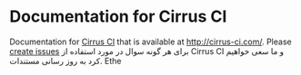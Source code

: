 # Documentation for Cirrus CI

Documentation for [Cirrus CI](https://cirrus-ci.org/) that is available at http://cirrus-ci.com/. Please [create issues](https://github.com/cirruslabs/cirrus-ci-com/issues/new) 
برای هر گونه سوال در مورد استفاده از Cirrus CI و ما سعی خواهیم کرد به روز رسانی مستندات.
Ethe

